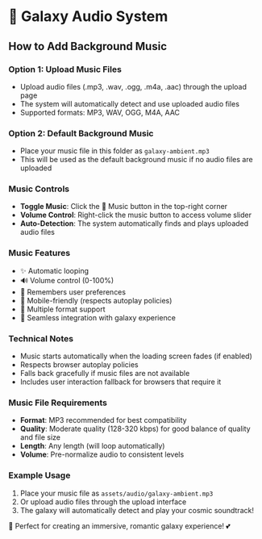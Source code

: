 # 🎵 Galaxy Audio System

## How to Add Background Music

### Option 1: Upload Music Files
- Upload audio files (.mp3, .wav, .ogg, .m4a, .aac) through the upload page
- The system will automatically detect and use uploaded audio files
- Supported formats: MP3, WAV, OGG, M4A, AAC

### Option 2: Default Background Music
- Place your music file in this folder as `galaxy-ambient.mp3`
- This will be used as the default background music if no audio files are uploaded

### Music Controls
- **Toggle Music**: Click the 🎵 Music button in the top-right corner
- **Volume Control**: Right-click the music button to access volume slider
- **Auto-Detection**: The system automatically finds and plays uploaded audio files

### Music Features
- ✨ Automatic looping
- 🔊 Volume control (0-100%)
- 💾 Remembers user preferences
- 📱 Mobile-friendly (respects autoplay policies)
- 🎵 Multiple format support
- 🔄 Seamless integration with galaxy experience

### Technical Notes
- Music starts automatically when the loading screen fades (if enabled)
- Respects browser autoplay policies
- Falls back gracefully if music files are not available
- Includes user interaction fallback for browsers that require it

### Music File Requirements
- **Format**: MP3 recommended for best compatibility
- **Quality**: Moderate quality (128-320 kbps) for good balance of quality and file size
- **Length**: Any length (will loop automatically)
- **Volume**: Pre-normalize audio to consistent levels

### Example Usage
1. Place your music file as `assets/audio/galaxy-ambient.mp3`
2. Or upload audio files through the upload interface
3. The galaxy will automatically detect and play your cosmic soundtrack!

🌌 Perfect for creating an immersive, romantic galaxy experience! 💕
